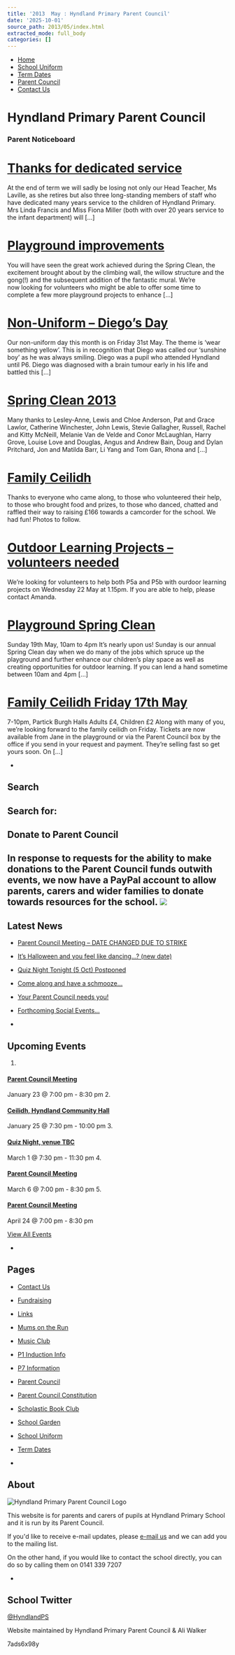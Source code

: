 ```yaml
---
title: '2013  May : Hyndland Primary Parent Council'
date: '2025-10-01'
source_path: 2013/05/index.html
extracted_mode: full_body
categories: []
---
```

- [Home](http://www.hyndlandprimaryparentcouncil.org)
- [School Uniform](school-uniform/)
- [Term Dates](term-dates/)
- [Parent Council](parent-council/)
- [Contact Us](contact-us/)

# Hyndland Primary Parent Council

### Parent Noticeboard

# [Thanks for dedicated service](news/thanks-for-dedicated-service/)

At the end of term we will sadly be losing not only our Head Teacher, Ms Laville, as she retires&nbsp;but also three long-standing members of staff who have&nbsp;dedicated many years service to the children of Hyndland Primary.&nbsp; Mrs Linda Francis and Miss Fiona Miller (both with over 20 years service to the infant department) will […]

# [Playground improvements](news/playground-improvements/)

You will have seen the great work achieved during the Spring Clean, the excitement brought about by the climbing wall, the willow structure and the gong(!) and the subsequent addition of the fantastic mural. We’re now&nbsp;looking for volunteers who might be able to offer some time to complete a few more playground projects to enhance […]

# [Non-Uniform – Diego’s Day](news/non-uniform-diegos-day/)

Our non-uniform day this month is on Friday 31st May. The theme is ‘wear something yellow’. This is in recognition that Diego was called our ‘sunshine boy’ as he was always smiling. Diego was a pupil who attended Hyndland until P6. Diego was diagnosed with a brain tumour early in his life and battled this […]

# [Spring Clean 2013](news/spring-clean-2013/)

Many thanks to Lesley-Anne, Lewis and Chloe Anderson, Pat and Grace Lawlor, Catherine Winchester, John Lewis, Stevie Gallagher, Russell, Rachel and Kitty McNeill, Melanie Van de Velde and Conor McLaughlan, Harry Grove, Louise Love and Douglas, Angus and Andrew Bain, Doug and Dylan Pritchard, Jon and Matilda Barr, Li Yang and Tom Gan, Rhona and […]

# [Family Ceilidh](news/family-ceilidh/)

Thanks to everyone who came along, to those who volunteered their help, to those who brought food and prizes, to those who danced, chatted and raffled their way to raising £166 towards a camcorder for the school. We had fun! Photos to follow.

# [Outdoor Learning Projects – volunteers needed](news/outdoor-learning-projects-volunteers-needed/)

We’re looking for volunteers to help both P5a and P5b with ourdoor learning projects on Wednesday 22 May at 1.15pm. If you are able to help, please contact Amanda.

# [Playground Spring Clean](news/playground-spring-clean/)

Sunday 19th May, 10am to 4pm It’s nearly upon us! Sunday is our annual Spring Clean day when we do many of the jobs which spruce up the playground and further enhance our children’s play space as well as creating opportunities for outdoor learning. If you can lend a hand sometime between 10am and 4pm […]

# [Family Ceilidh Friday 17th May](news/family-ceilidh-friday-17th-may/)

7-10pm, Partick Burgh Halls Adults £4, Children £2 Along with many of you, we’re looking forward to the family ceilidh on Friday.&nbsp;Tickets are now available from Jane in the playground or via the Parent Council box by the office if you send in your request and payment. They’re selling fast so get yours soon. On […]

- 
## Search

Search for:
- 
## Donate to Parent Council

In response to requests for the ability to make donations to the Parent Council funds outwith events, we now have a PayPal account to allow parents, carers and wider families to donate towards resources for the school. [![](https://www.paypalobjects.com/en_US/i/btn/x-click-butcc-donate.gif)](https://www.paypal.com/cgi-bin/webscr?cmd=_s-xclick&hosted_button_id=BW7E8PDGXH45Y)
- 
## Latest News

- [Parent Council Meeting – DATE CHANGED DUE TO STRIKE](news/parent-council-meeting-date-changed-due-to-strike/)
- [It’s Halloween and you feel like dancing…? (new date)](news/its-halloween-and-you-feel-like-dancing-new-date/)
- [Quiz Night Tonight (5 Oct) Postponed](news/quiz-night-tonight-5-oct-postponed/)
- [Come along and have a schmooze…](news/come-along-and-have-a-schmooze/)
- [Your Parent Council needs you!](news/your-parent-council-needs-you-10/)
- [Forthcoming Social Events…](news/forthcoming-social-events/)

- 
## Upcoming Events

1. 
#### [Parent Council Meeting](event/parent-council-meeting-tbc-3/)

January 23 @ 7:00 pm - 8:30 pm
2. 
#### [Ceilidh, Hyndland Community Hall](event/ceilidh/)

January 25 @ 7:30 pm - 10:00 pm
3. 
#### [Quiz Night, venue TBC](event/quiz-night-venue-tbc/)

March 1 @ 7:30 pm - 11:30 pm
4. 
#### [Parent Council Meeting](event/parent-council-meeting-tbc-4/)

March 6 @ 7:00 pm - 8:30 pm
5. 
#### [Parent Council Meeting](event/parent-council-meeting-tbc-6/)

April 24 @ 7:00 pm - 8:30 pm

[View All Events](events/)

- 
## Pages

- [Contact Us](contact-us/)
- [Fundraising](fundraising/)
- [Links](links/)
- [Mums on the Run](mums-on-the-run/)
- [Music Club](music-club/)
- [P1 Induction Info](p1-induction-info/)
- [P7 Information](p7-information/)
- [Parent Council](parent-council/)
- [Parent Council Constitution](parent-council-constitution/)
- [Scholastic Book Club](scholastic-book-club/)
- [School Garden](school-garden/)
- [School Uniform](school-uniform/)
- [Term Dates](term-dates/)

- 
## About

 ![Hyndland Primary Parent Council Logo](/assets/images/2012/02/logo.gif)

This website is for parents and carers of pupils at Hyndland Primary School and it is run by its Parent Council.

If you'd like to receive e-mail updates, please [e-mail us](mailto:enquiries@hyndlandprimaryparentcouncil.org) and we can add you to the mailing list.

On the other hand, if you would like to contact the school directly, you can do so by calling them on 0141 339 7207

- 
## School Twitter
[@HyndlandPS](https://twitter.com/HyndlandPS)

Website maintained by Hyndland Primary Parent Council & Ali Walker

7ads6x98y
